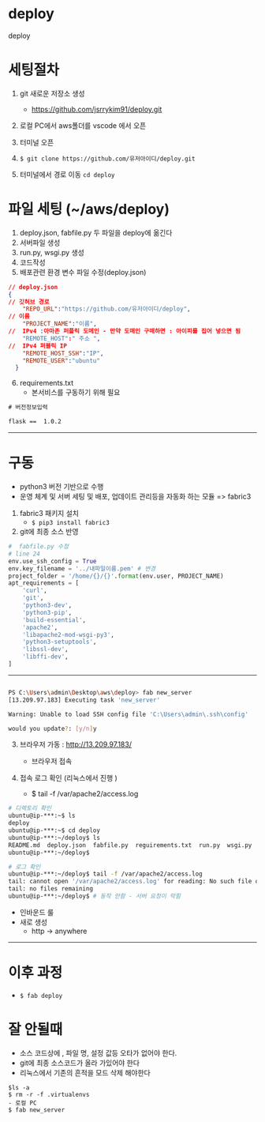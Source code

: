 # deploy
deploy

# 세팅절차 
1. git 새로운 저장소 생성 
    - https://github.com/jsrrykim91/deploy.git

2. 로컬 PC에서 aws폴더를 vscode 에서 오픈 
3. 터미널 오픈
4. `$ git clone https://github.com/유저아이디/deploy.git`
5. 터미널에서 경로 이동  `cd deploy`

# 파일 세팅 (~/aws/deploy)
1. deploy.json, fabfile.py 두 파일을 deploy에 옮긴다 
2. 서버파일 생성  
3. run.py, wsgi.py 생성
4. 코드작성 
5. 배포관련 환경 변수 파일 수정(deploy.json) 

```json
// deploy.json
{
// 깃허브 경로 
    "REPO_URL":"https://github.com/유저아이디/deploy",
// 이름 
    "PROJECT_NAME":"이름",
//  IPv4 :아마존 퍼플릭 도메인 - 만약 도매인 구매하면 : 아이피를 집어 넣으면 됨 
    "REMOTE_HOST":" 주소 ",
//  IPv4 퍼블릭 IP
    "REMOTE_HOST_SSH":"IP",
    "REMOTE_USER":"ubuntu"
  }
```
6. requirements.txt 
    - 본서비스를 구동하기 위해 필요 
```txt
# 버전정보입력

flask ==  1.0.2  
```
---

# 구동 
- python3 버전 기반으로 수행 
- 운영 체계 및 서버 세팅 및 배포, 업데이트 관리등을 자동화 하는 모듈 => fabric3

1. fabric3 패키지 설치 
    - `$ pip3 install fabric3`
2. git에 최종 소스 반영 

```py
#  fabfile.py 수정 
# line 24
env.use_ssh_config = True
env.key_filename = '../내파일이름.pem' # 변경
project_folder = '/home/{}/{}'.format(env.user, PROJECT_NAME)
apt_requirements = [
    'curl',
    'git',
    'python3-dev',
    'python3-pip',
    'build-essential',
    'apache2',
    'libapache2-mod-wsgi-py3',
    'python3-setuptools',
    'libssl-dev', 
    'libffi-dev',
]
```
---

```bash

PS C:\Users\admin\Desktop\aws\deploy> fab new_server
[13.209.97.183] Executing task 'new_server'

Warning: Unable to load SSH config file 'C:\Users\admin\.ssh\config'

would you update?: [y/n]y

```

3. 브라우저 가동 : http://13.209.97.183/
    - 브라우저 접속 

4. 접속 로그 확인 (리눅스에서 진행 )
    - $ tail -f /var/apache2/access.log

``` bash
# 디렉토리 확인 
ubuntu@ip-***:~$ ls
deploy
ubuntu@ip-***:~$ cd deploy
ubuntu@ip-***:~/deploy$ ls
README.md  deploy.json  fabfile.py  reguirements.txt  run.py  wsgi.py
ubuntu@ip-***:~/deploy$

# 로그 확인 
ubuntu@ip-***:~/deploy$ tail -f /var/apache2/access.log
tail: cannot open '/var/apache2/access.log' for reading: No such file or directory
tail: no files remaining
ubuntu@ip-***:~/deploy$ # 동작 안함 - 서버 요청이 막힘 

```
- 인바운드 룰 
- 새로 생성 
    - http -> anywhere
---
# 이후 과정 
- `$ fab deploy`
# 잘 안될때 
- 소스 코드상에 , 파일 명, 설정 값등 오타가 없어야 한다. 
- git에 최종 소스코드가 올라 가있어야 한다 
- 리눅스에서 기존의 흔적을 모드 삭제 해야한다 
```
$ls -a 
$ rm -r -f .virtualenvs
- 로컬 PC
$ fab new_server
```